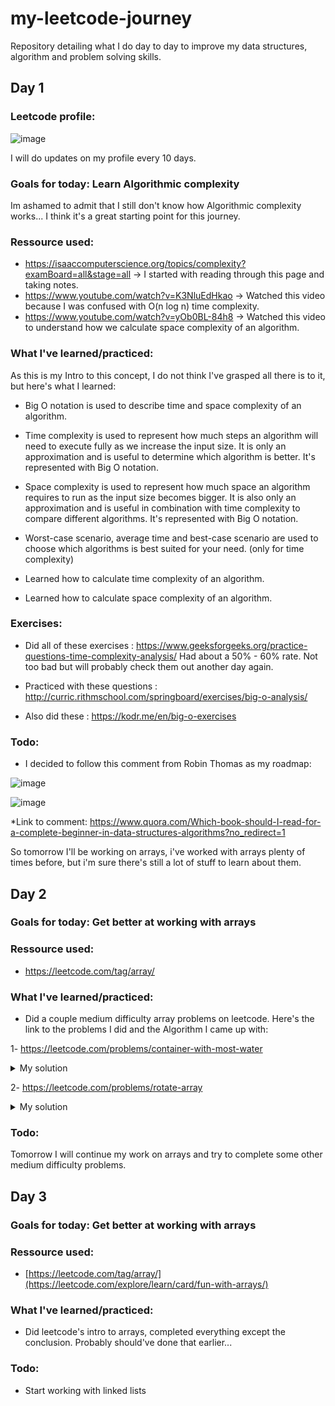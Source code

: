 # my-leetcode-journey
Repository detailing what I do day to day to improve my data structures, algorithm and problem solving skills.

## Day 1

### Leetcode profile:


![image](https://github.com/BlunderBarry/my-leetcode-journey/assets/115489663/1df9efb8-6fdb-45a4-91bc-091790b79ad9)

I will do updates on my profile every 10 days.

### Goals for today: Learn Algorithmic complexity
Im ashamed to admit that I still don't know how Algorithmic complexity works... I think it's a great starting point for this journey.

### Ressource used:
- https://isaaccomputerscience.org/topics/complexity?examBoard=all&stage=all -> I started with reading through this page and taking notes.
- https://www.youtube.com/watch?v=K3NluEdHkao -> Watched this video because I was confused with O(n log n) time complexity.
- https://www.youtube.com/watch?v=yOb0BL-84h8 -> Watched this video to understand how we calculate space complexity of an algorithm.

### What I've learned/practiced:
As this is my Intro to this concept, I do not think I've grasped all there is to it, but here's what I learned:

- Big O notation is used to describe time and space complexity of an algorithm.

- Time complexity is used to represent how much steps an algorithm will need to execute fully
as we increase the input size. It is only an approximation and is useful to determine which algorithm is better.
It's represented with Big O notation.

- Space complexity is used to represent how much space an algorithm requires to run as the input size becomes bigger.
It is also only an approximation and is useful in combination with time complexity to compare different algorithms.
It's represented with Big O notation.

- Worst-case scenario, average time and best-case scenario are used to choose which algorithms is best suited for your need.
(only for time complexity)

- Learned how to calculate time complexity of an algorithm.

- Learned how to calculate space complexity of an algorithm.

### Exercises:

- Did all of these exercises : https://www.geeksforgeeks.org/practice-questions-time-complexity-analysis/
Had about a 50% - 60% rate. Not too bad but will probably check them out another day again.

- Practiced with these questions : http://curric.rithmschool.com/springboard/exercises/big-o-analysis/

- Also did these : https://kodr.me/en/big-o-exercises

### Todo:

- I decided to follow this comment from Robin Thomas as my roadmap:


![image](https://github.com/BlunderBarry/my-leetcode-journey/assets/115489663/9907b1a0-b28c-4be4-9b98-73e8e9dcd98a)

![image](https://github.com/BlunderBarry/my-leetcode-journey/assets/115489663/4fd64149-6c3e-44a5-864e-38f92ea25c7e)

*Link to comment: https://www.quora.com/Which-book-should-I-read-for-a-complete-beginner-in-data-structures-algorithms?no_redirect=1

So tomorrow I'll be working on arrays, i've worked with arrays plenty of times before, but i'm sure there's still a lot of
stuff to learn about them.


## Day 2

### Goals for today: Get better at working with arrays

### Ressource used:

- https://leetcode.com/tag/array/

 ### What I've learned/practiced:

 - Did a couple medium difficulty array problems on leetcode. Here's the link to the problems I did and the Algorithm I came up with:

1- https://leetcode.com/problems/container-with-most-water
<details>
 <summary>My solution</summary>
 
 ```
 public int maxArea(int[] height) {
        int maxWater = 0; 
        int k = height.length - 1;
        int j = 0;
        int i = 1;
        while(i < height.length){
            int dist = k - j;
            if(height[j] > height[k]){
                if(dist * height[k] > maxWater) {
                    maxWater = dist * height[k];
                }
                k--;
            } else {
                 if(dist * height[j] > maxWater) {
                    maxWater = dist * height[j];
                }
                j++;
            }
            i++;
        }
        return maxWater;
    }
```
Time complexity: O(N) - 
Space complexity: I'm not sure about this one, but my guess would be O(N)
</details>

2- https://leetcode.com/problems/rotate-array

<details>
 <summary>My solution</summary>
 Spent about 5 hours on this problem only to come empty handed.... even after checking the solution I feel like I would've never came up with that.
 Will try to solve it again in a couple of weeks.
</details>

### Todo:

Tomorrow I will continue my work on arrays and try to complete some other medium difficulty problems.

## Day 3

### Goals for today: Get better at working with arrays

### Ressource used:

- [https://leetcode.com/tag/array/](https://leetcode.com/explore/learn/card/fun-with-arrays/)

 
 ### What I've learned/practiced:

  - Did leetcode's intro to arrays, completed everything except the conclusion. Probably should've done
 that earlier...

### Todo:

- Start working with linked lists















